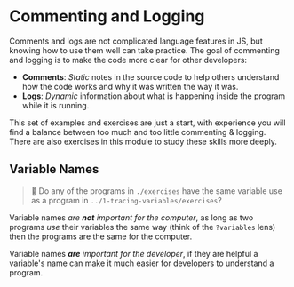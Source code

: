 # Commenting and Logging

Comments and logs are not complicated language features in JS, but knowing how
to use them well can take practice. The goal of commenting and logging is to
make the code more clear for other developers:

- **Comments**: _Static_ notes in the source code to help others understand how
  the code works and why it was written the way it was.
- **Logs**: _Dynamic_ information about what is happening inside the program
  while it is running.

This set of examples and exercises are just a start, with experience you will
find a balance between too much and too little commenting & logging. There are
also exercises in this module to study these skills more deeply.

## Variable Names

> 🐥 Do any of the programs in `./exercises` have the same variable use as a
> program in `../1-tracing-variables/exercises`?

Variable names _are **not** important for the computer_, as long as two programs
_use_ their variables the same way (think of the `?variables` lens) then the
programs are the same for the computer.

Variable names _**are** important for the developer_, if they are helpful a
variable's name can make it much easier for developers to understand a program.
